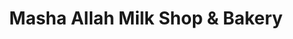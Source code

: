 ---
title: "Masha Allah Milk Shop & Bakery"
url: /karachi/masha-allah-milk-shop-und-bakery/
shop: Bäckerei
---